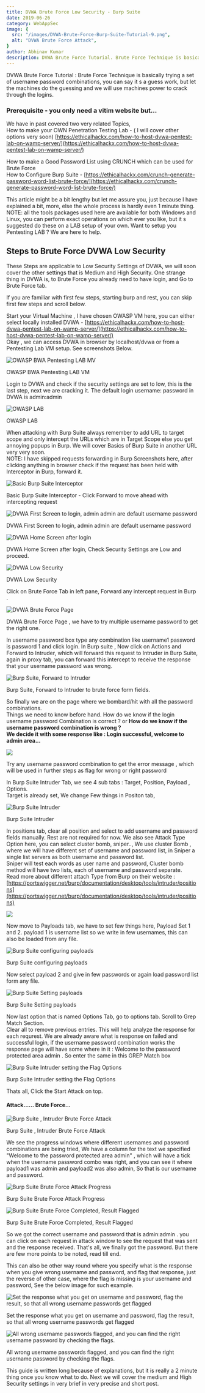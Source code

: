 ```yaml
---
title: DVWA Brute Force Low Security - Burp Suite
date: 2019-06-26
category: WebAppSec
image: {
  src: "/images/DVWA-Brute-Force-Burp-Suite-Tutorial-9.png",
  alt: "DVWA Brute Force Attack",
}
author: Abhinav Kumar
description: DVWA Brute Force Tutorial. Brute Force Technique is basically trying a set of username password combinations
---
```


DVWA Brute Force Tutorial : Brute Force Technique is basically trying a set of username password combinations, you can say it s a guess work, but let the machines do the guessing and we will use machines power to crack through the logins.

### Prerequisite - you only need a vitim website but...

  
We have in past covered two very related Topics,  
How to make your OWN Penetration Testing Lab - ( I will cover other options very soon) [https://ethicalhackx.com/how-to-host-dvwa-pentest-lab-on-wamp-server/](https://ethicalhackx.com/how-to-host-dvwa-pentest-lab-on-wamp-server/)  
  
How to make a Good Password List using CRUNCH which can be used for Brute Force  
How to Configure Burp Suite - [https://ethicalhackx.com/crunch-generate-password-word-list-brute-force/](https://ethicalhackx.com/crunch-generate-password-word-list-brute-force/)  
  
This article might be a bit lengthy but let me assure you, just because I have explained a bit, more, else the whole process is hardly even 1 minute thing.  
NOTE: all the tools packages used here are available for both Windows and Linux, you can perform exact operations on which ever you like, but it s suggested do these on a LAB setup of your own. Want to setup you Pentesting LAB ? We are here to help.

## Steps to Brute Force DVWA Low Security

These Steps are applicable to Low Security Settings of DVWA, we will soon cover the other settings that is Medium and High Security. One strange thing in DVWA is, to Brute Force you already need to have login, and Go to Brute Force tab.

If you are familiar with first few steps, starting burp and rest, you can skip first few steps and scroll below.

Start your Virtual Machine , I have chosen OWASP VM here, you can either select locally installed DVWA - [https://ethicalhackx.com/how-to-host-dvwa-pentest-lab-on-wamp-server/](https://ethicalhackx.com/how-to-host-dvwa-pentest-lab-on-wamp-server/)  
Okay , we can access DVWA in browser by localhost/dvwa or from a Pentesting Lab VM setup. See screenshots Below.

![OWASP BWA Pentesting LAB MV](/images/DVWA-Brute-Force-Burp-Suite-Tutorial-2.png)

OWASP BWA Pentesting LAB VM

Login to DVWA and check if the security settings are set to low, this is the last step, next we are cracking it. The default login username: password in DVWA is admin:admin

![OWASP LAB](/images/DVWA-Brute-Force-Burp-Suite-Tutorial-3.png)

OWASP LAB

When attacking with Burp Suite always remember to add URL to target scope and only intercept the URLs which are in Target Scope else you get annoying popups in Burp. We will cover Basics of Burp Suite in another URL very very soon.  
NOTE: I have skipped requests forwarding in Burp Screenshots here, after clicking anything in browser check if the request has been held with Interceptor in Burp, forward it.

![Basic Burp Suite Interceptor](/images/DVWA-Brute-Force-Burp-Suite-Tutorial-4.png)

Basic Burp Suite Interceptor - Click Forward to move ahead with intercepting request

![DVWA First Screen to login, admin admin are default username password](/images/DVWA-Brute-Force-Burp-Suite-Tutorial-5.png)

DVWA First Screen to login, admin admin are default username password

![DVWA Home Screen after login](/images/DVWA-Brute-Force-Burp-Suite-Tutorial-7.png)

DVWA Home Screen after login, Check Security Settings are Low and proceed.

![DVWA Low Security](/images/DVWA-Brute-Force-Burp-Suite-Tutorial-8.png)

DVWA Low Security

Click on Brute Force Tab in left pane, Forward any intercept request in Burp .

![DVWA Brute Force Page](/images/DVWA-Brute-Force-Burp-Suite-Tutorial-9.png)

DVWA Brute Force Page , we have to try multiple username password to get the right one.

In username password box type any combination like username1 password is password 1 and click login. In Burp suite , Now click on Actions and Forward to Intruder, which will forward this request to Intruder in Burp Suite, again in proxy tab, you can forward this intercept to receive the response that your username password was wrong.

![Burp Suite, Forward to Intruder](/images/DVWA-Brute-Force-Burp-Suite-Tutorial-11.png)

Burp Suite, Forward to Intruder to brute force form fields.

So finally we are on the page where we bombard/hit with all the password combinations.  
Things we need to know before hand. How do we know if the login username password Combination is correct ? or **How do we know if the username password combination is wrong ?  
We decide it with some response like : Login successful, welcome to admin area...**

![](/images/DVWA-Brute-Force-Burp-Suite-Tutorial-13.png)

Try any username password combination to get the error message , which will be used in further steps as flag for wrong or right password

In Burp Suite Intruder Tab, we see 4 sub tabs : Target, Position, Payload , Options.  
Target is already set, We change Few things in Positon tab,

![Burp Suite Intruder](/images/DVWA-Brute-Force-Burp-Suite-Tutorial-14.png)

Burp Suite Intruder

In positions tab, clear all position and select to add username and password fields manually. Rest are not required for now. We also see Attack Type Option here, you can select cluster bomb, sniper.., We use cluster Bomb , where we will have different set of username and password list, in Sniper a single list servers as both username and password list.  
Sniper will test each words as user name and password, Cluster bomb method will have two lists, each of username and password separate.  
Read more about different attach Type from Burp on their website : [https://portswigger.net/burp/documentation/desktop/tools/intruder/positions](https://portswigger.net/burp/documentation/desktop/tools/intruder/positions)

![](/images/DVWA-Brute-Force-Burp-Suite-Tutorial-15.png)

Now move to Payloads tab, we have to set few things here, Payload Set 1 and 2. payload 1 is username list so we write in few usernames, this can also be loaded from any file.

![Burp Suite configuring payloads](/images/DVWA-Brute-Force-Burp-Suite-Tutorial-17.png)

Burp Suite configuring payloads

Now select payload 2 and give in few passwords or again load password list form any file.

![Burp Suite Setting payloads](/images/DVWA-Brute-Force-Burp-Suite-Tutorial-18.png)

Burp Suite Setting payloads

Now last option that is named Options Tab, go to options tab. Scroll to Grep Match Section.  
Clear all to remove previous entries. This will help analyze the response for each requrest. We are already aware what is response on failed and successful login, if the username password combination works the response page will have some where in it : Welcome to the password protected area admin . So enter the same in this GREP Match box

![Burp Suite Intruder setting the Flag Options](/images/DVWA-Brute-Force-Burp-Suite-Tutorial-19.png)

Burp Suite Intruder setting the Flag Options

Thats all, Click the Start Attack on top.

#### Attack...... Brute Force...

![Burp Suite , Intruder Brute Force Attack](/images/DVWA-Brute-Force-Burp-Suite-Tutorial-20.png)

Burp Suite , Intruder Brute Force Attack

We see the progress windows where different usernames and password combinations are being tried, We have a column for the text we specified "Welcome to the password protected area admin" , which will have a tick when the username password combo was right, and you can see it where payload1 was admin and payload2 was also admin, So that is our username and password.

![Burp Suite Brute Force Attack Progress](/images/DVWA-Brute-Force-Burp-Suite-Tutorial-21.png)

Burp Suite Brute Force Attack Progress

![Burp Suite Brute Force Completed, Result Flagged](/images/DVWA-Brute-Force-Burp-Suite-Tutorial-22.png)

Burp Suite Brute Force Completed, Result Flagged

So we got the correct username and password that is admin:admin . you can click on each request in attack window to see the request that was sent and the response received. That's all, we finally got the password. But there are few more points to be noted, read till end.

This can also be other way round where you specify what is the response when you give wrong username and password, and flag that response, just the reverse of other case, where the flag is missing is your username and password, See the below image for such example.

![Set the response what you get on username and password, flag the result, so that all wrong username passwords get flagged](/images/DVWA-Brute-Force-Burp-Suite-Tutorial-23.png)

Set the response what you get on username and password, flag the result, so that all wrong username passwords get flagged

![All wrong username passwords flagged, and you can find the right username password by checking the flags.](/images/DVWA-Brute-Force-Burp-Suite-Tutorial-24.png)

All wrong username passwords flagged, and you can find the right username password by checking the flags.

This guide is written long because of explanations, but it is really a 2 minute thing once you know what to do. Next we will cover the medium and High Security settings in very brief in very precise and short post.
